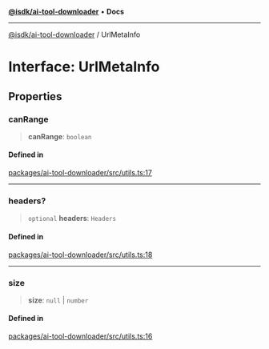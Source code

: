 [**@isdk/ai-tool-downloader**](../README.md) • **Docs**

***

[@isdk/ai-tool-downloader](../globals.md) / UrlMetaInfo

# Interface: UrlMetaInfo

## Properties

### canRange

> **canRange**: `boolean`

#### Defined in

[packages/ai-tool-downloader/src/utils.ts:17](https://github.com/isdk/ai-tool-download.js/blob/513ac95661c0bfeec424a264c269c7a69d0aa2aa/src/utils.ts#L17)

***

### headers?

> `optional` **headers**: `Headers`

#### Defined in

[packages/ai-tool-downloader/src/utils.ts:18](https://github.com/isdk/ai-tool-download.js/blob/513ac95661c0bfeec424a264c269c7a69d0aa2aa/src/utils.ts#L18)

***

### size

> **size**: `null` \| `number`

#### Defined in

[packages/ai-tool-downloader/src/utils.ts:16](https://github.com/isdk/ai-tool-download.js/blob/513ac95661c0bfeec424a264c269c7a69d0aa2aa/src/utils.ts#L16)
